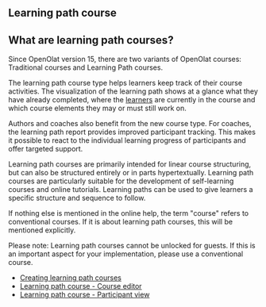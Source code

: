 ## Learning path course

## What are learning path courses?

Since OpenOlat version 15, there are two variants of OpenOlat courses:
Traditional courses and Learning Path courses.

The learning path course type helps learners keep track of their course
activities. The visualization of the learning path shows at a glance what they
have already completed, where the
[learners](Learning_path_course_-_Participant_view.md) are currently in the
course and which course elements they may or must still work on.

Authors and coaches also benefit from the new course type. For coaches, the
learning path report provides improved participant tracking. This makes it
possible to react to the individual learning progress of participants and
offer targeted support.

Learning path courses are primarily intended for linear course structuring,
but can also be structured entirely or in parts hypertextually. Learning path
courses are particularly suitable for the development of self-learning courses
and online tutorials. Learning paths can be used to give learners a specific
structure and sequence to follow.

If nothing else is mentioned in the online help, the term "course" refers to
conventional courses. If it is about learning path courses, this will be
mentioned explicitly.

Please note: Learning path courses cannot be unlocked for guests. If this is
an important aspect for your implementation, please use a conventional course.

  

  

  * [Creating learning path courses](Creating_learning_path_courses.md)
  * [Learning path course - Course editor](Learning_path_course_-_Course_editor.md)
  * [Learning path course - Participant view](Learning_path_course_-_Participant_view.md)


